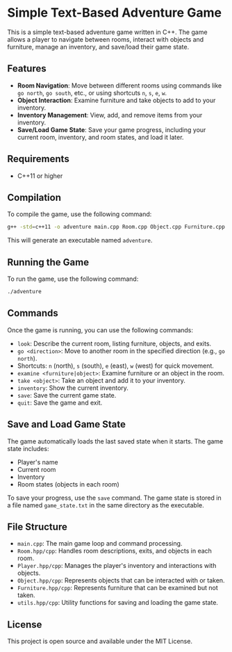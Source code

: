 
# Simple Text-Based Adventure Game

This is a simple text-based adventure game written in C++. The game allows a player to navigate between rooms, interact with objects and furniture, manage an inventory, and save/load their game state.

## Features

- **Room Navigation**: Move between different rooms using commands like `go north`, `go south`, etc., or using shortcuts `n`, `s`, `e`, `w`.
- **Object Interaction**: Examine furniture and take objects to add to your inventory.
- **Inventory Management**: View, add, and remove items from your inventory.
- **Save/Load Game State**: Save your game progress, including your current room, inventory, and room states, and load it later.

## Requirements

- C++11 or higher

## Compilation

To compile the game, use the following command:

```bash
g++ -std=c++11 -o adventure main.cpp Room.cpp Object.cpp Furniture.cpp Player.cpp utils.cpp
```

This will generate an executable named `adventure`.

## Running the Game

To run the game, use the following command:

```bash
./adventure
```

## Commands

Once the game is running, you can use the following commands:

- `look`: Describe the current room, listing furniture, objects, and exits.
- `go <direction>`: Move to another room in the specified direction (e.g., `go north`).
- Shortcuts: `n` (north), `s` (south), `e` (east), `w` (west) for quick movement.
- `examine <furniture|object>`: Examine furniture or an object in the room.
- `take <object>`: Take an object and add it to your inventory.
- `inventory`: Show the current inventory.
- `save`: Save the current game state.
- `quit`: Save the game and exit.

## Save and Load Game State

The game automatically loads the last saved state when it starts. The game state includes:

- Player's name
- Current room
- Inventory
- Room states (objects in each room)

To save your progress, use the `save` command. The game state is stored in a file named `game_state.txt` in the same directory as the executable.

## File Structure

- `main.cpp`: The main game loop and command processing.
- `Room.hpp/cpp`: Handles room descriptions, exits, and objects in each room.
- `Player.hpp/cpp`: Manages the player's inventory and interactions with objects.
- `Object.hpp/cpp`: Represents objects that can be interacted with or taken.
- `Furniture.hpp/cpp`: Represents furniture that can be examined but not taken.
- `utils.hpp/cpp`: Utility functions for saving and loading the game state.

## License

This project is open source and available under the MIT License.
